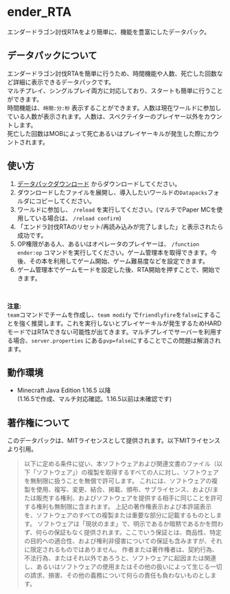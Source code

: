 # ender_RTA
エンダードラゴン討伐RTAをより簡単に、機能を豊富にしたデータパック。

## データパックについて
エンダードラゴン討伐RTAを簡単に行うため、時間機能や人数、死亡した回数など詳細に表示できるデータパックです。<br>
マルチプレイ、シングルプレイ両方に対応しており、スタートも簡単に行うことができます。<br>
時間機能は、`時間:分:秒` 表示することができます。人数は現在ワールドに参加している人数が表示されます。人数は、スペクテイターのプレイヤー以外をカウントします。<br>
死亡した回数はMOBによって死亡あるいはプレイヤーキルが発生した際にカウントされます。

## 使い方
1. [データパックダウンロード](https://github.com/Crysta1221/ender_RTA/releases/tag/Minecraft) からダウンロードしてください。
2. ダウンロードしたファイルを展開し、導入したいワールドの`Datapacks`フォルダにコピーしてください。
3. ワールドに参加し、 `/reload` を実行してください。(マルチでPaper MCを使用している場合は、 `/reload confirm`)
4. 「エンドラ討伐RTAのリセット/再読み込みが完了しました」と表示されたら成功です。
5. OP権限がある人、あるいはオペレータのプレイヤーは、 `/function ender:op` コマンドを実行してください。ゲーム管理本を取得できます。今後、その本を利用してゲーム開始、ゲーム難易度などを設定できます。
6. ゲーム管理本でゲームモードを設定した後、RTA開始を押すことで、開始できます。
<br>

**注意:** <br>
`team`コマンドでチームを作成し、`team modify` で`friendlyfire`を`false`にすることを強く推奨します。これを実行しないとプレイヤーキルが発生するためHARDモードではRTAできない可能性が出てきます。マルチプレイでサーバーを利用する場合、`server.properties` にある`pvp=false`にすることでこの問題は解消されます。

## 動作環境
- Minecraft Java Edition 1.16.5 以降<br>
(1.16.5で作成、マルチ対応確認。1.16.5以前は未確認です)

## 著作権について
このデータパックは、MITライセンスとして提供されます。以下MITライセンスより引用。<br>
> 以下に定める条件に従い、本ソフトウェアおよび関連文書のファイル（以下「ソフトウェア」）の複製を取得するすべての人に対し、ソフトウェアを無制限に扱うことを無償で許可します。
> これには、ソフトウェアの複製を使用、複写、変更、結合、掲載、頒布、サブライセンス、および/または販売する権利、およびソフトウェアを提供する相手に同じことを許可する権利も無制限に含まれます。
> 上記の著作権表示および本許諾表示を、ソフトウェアのすべての複製または重要な部分に記載するものとします。
> ソフトウェアは「現状のまま」で、明示であるか暗黙であるかを問わず、何らの保証もなく提供されます。ここでいう保証とは、商品性、特定の目的への適合性、および権利非侵害についての保証も含みますが、それに限定されるものではありません。 作者または著作権者は、契約行為、不法行為、またはそれ以外であろうと、ソフトウェアに起因または関連し、あるいはソフトウェアの使用またはその他の扱いによって生じる一切の請求、損害、その他の義務について何らの責任も負わないものとします。

